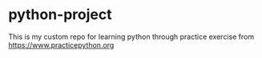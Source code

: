 # python-project
This is my custom repo for learning python through practice exercise from https://www.practicepython.org
